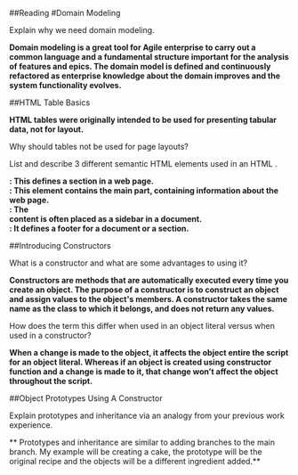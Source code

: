 ##Reading
#Domain Modeling

Explain why we need domain modeling.

**Domain modeling is a great tool for Agile enterprise to carry out a common language and a fundamental structure important for the analysis of features and epics. The domain model is defined and continuously refactored as enterprise knowledge about the domain improves and the system functionality evolves.**

##HTML Table Basics

**HTML tables were originally intended to be used for presenting tabular data, not for layout.**

Why should tables not be used for page layouts?

List and describe 3 different semantic HTML elements used in an HTML <table>.

**<section>: This defines a section in a web page. <article>: This element contains the main part, containing information about the web page. <aside>: The <aside> content is often placed as a sidebar in a document. <footer>: It defines a footer for a document or a section.**

##Introducing Constructors

What is a constructor and what are some advantages to using it?

**Constructors are methods that are automatically executed every time you create an object. The purpose of a constructor is to construct an object and assign values to the object's members. A constructor takes the same name as the class to which it belongs, and does not return any values.**

How does the term this differ when used in an object literal versus when used in a constructor?

**When a change is made to the object, it affects the object entire the script for an object literal. Whereas if an object is created using constructor function and a change is made to it, that change won’t affect the object throughout the script.**

##Object Prototypes Using A Constructor

Explain prototypes and inheritance via an analogy from your previous work experience.

** Prototypes and inheritance are similar to adding branches to the main branch. My example will be creating a cake, the prototype will be the original recipe and the objects will be a different ingredient added.**
